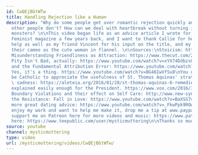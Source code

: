 ```yaml
---
id: CwQEjBGtWTw
title: Handling Rejection like a Human
description: "Why do some people get over romantic rejection quickly and easily and
  other people don't? How can we deal with heartbreak without turning into literal
  monsters? \n\nThis video began life as an advice article I wrote for Fabulously
  Feminist magazine a few years back, and I want to thank Callie for her editorial
  help as well as my friend Vincent for his input on the title, and my partner for
  their cameo as the cute woman in flannel. \n\nSources:\nStoicism: https://www.youtube.com/watch?v=yu7n0XzqtfA\nGuys
  Misunderstanding Friendliness as Attraction: https://www.thecut.com/2015/02/why-men-always-think-women-are-flirting.html\nSelf
  Pity Isn't Bad, actually: https://www.youtube.com/watch?v=xYX74Ddbzs0\nSocial Thinking
  and the Fundamental Attribution Error: https://www.youtube.com/watch?v=h6HLDV0T5Q8\nOutrospection.
  Yes, it's a thing. https://www.youtube.com/watch?v=BG46IwVfSu8\nYou don't have to
  be Catholic to appreciate the usefulness of St. Thomas Aquinas' strategies against
  \ sadness: https://aleteia.org/2016/01/28/st-thomas-aquinas-6-remedies-against-sadness/\nConsent
  explained easily enough for the President. https://www.vox.com/2016/10/19/13330140/trump-consent-explained\nTraumatic
  Boundary Violations and their effect on Self Care: http://www.new-synapse.com/aps/wordpress/?p=1911\nJoin
  the Resistance: Fall in Love: https://www.youtube.com/watch?v=BaXSS7vFD80\n\nFor
  more great dating advice: https://www.youtube.com/watch?v=_FkwPpk9ROw\n\nIf you
  enjoy my work and want to help me make it, drop me a tip at www.paypal.me/mysticmuttering\n\nOr
  support me on Patreon here for more videos and music: https://www.patreon.com/mysticmuttering\n\nMerch
  here: https://www.teepublic.com/user/mysticmuttering\n\nThanks so much!"
source: youtube
channel: mysticmuttering
type: video
url: /mysticmuttering/videos/CwQEjBGtWTw/
---
```

